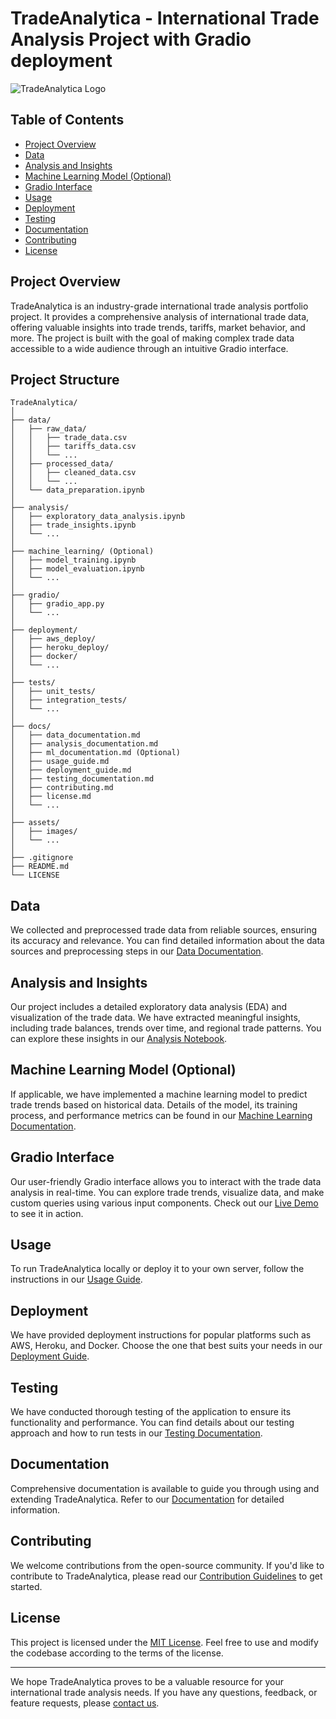 # TradeAnalytica - International Trade Analysis Project with Gradio deployment

![TradeAnalytica Logo](link-to-your-logo.png)

## Table of Contents
- [Project Overview](#project-overview)
- [Data](#data)
- [Analysis and Insights](#analysis-and-insights)
- [Machine Learning Model (Optional)](#machine-learning-model-optional)
- [Gradio Interface](#gradio-interface)
- [Usage](#usage)
- [Deployment](#deployment)
- [Testing](#testing)
- [Documentation](#documentation)
- [Contributing](#contributing)
- [License](#license)

## Project Overview
TradeAnalytica is an industry-grade international trade analysis portfolio project. It provides a comprehensive analysis of international trade data, offering valuable insights into trade trends, tariffs, market behavior, and more. The project is built with the goal of making complex trade data accessible to a wide audience through an intuitive Gradio interface.

## Project Structure

```
TradeAnalytica/
│
├── data/
│   ├── raw_data/
│   │   ├── trade_data.csv
│   │   ├── tariffs_data.csv
│   │   └── ...
│   ├── processed_data/
│   │   ├── cleaned_data.csv
│   │   └── ...
│   └── data_preparation.ipynb
│
├── analysis/
│   ├── exploratory_data_analysis.ipynb
│   ├── trade_insights.ipynb
│   └── ...
│
├── machine_learning/ (Optional)
│   ├── model_training.ipynb
│   ├── model_evaluation.ipynb
│   └── ...
│
├── gradio/
│   ├── gradio_app.py
│   └── ...
│
├── deployment/
│   ├── aws_deploy/
│   ├── heroku_deploy/
│   ├── docker/
│   └── ...
│
├── tests/
│   ├── unit_tests/
│   ├── integration_tests/
│   └── ...
│
├── docs/
│   ├── data_documentation.md
│   ├── analysis_documentation.md
│   ├── ml_documentation.md (Optional)
│   ├── usage_guide.md
│   ├── deployment_guide.md
│   ├── testing_documentation.md
│   ├── contributing.md
│   ├── license.md
│   └── ...
│
├── assets/
│   ├── images/
│   └── ...
│
├── .gitignore
├── README.md
└── LICENSE
```

## Data
We collected and preprocessed trade data from reliable sources, ensuring its accuracy and relevance. You can find detailed information about the data sources and preprocessing steps in our [Data Documentation](link-to-data-docs.md).

## Analysis and Insights
Our project includes a detailed exploratory data analysis (EDA) and visualization of the trade data. We have extracted meaningful insights, including trade balances, trends over time, and regional trade patterns. You can explore these insights in our [Analysis Notebook](link-to-analysis-notebook.ipynb).

## Machine Learning Model (Optional)
If applicable, we have implemented a machine learning model to predict trade trends based on historical data. Details of the model, its training process, and performance metrics can be found in our [Machine Learning Documentation](link-to-ml-docs.md).

## Gradio Interface
Our user-friendly Gradio interface allows you to interact with the trade data analysis in real-time. You can explore trade trends, visualize data, and make custom queries using various input components. Check out our [Live Demo](link-to-live-demo) to see it in action.

## Usage
To run TradeAnalytica locally or deploy it to your own server, follow the instructions in our [Usage Guide](link-to-usage-guide.md).

## Deployment
We have provided deployment instructions for popular platforms such as AWS, Heroku, and Docker. Choose the one that best suits your needs in our [Deployment Guide](link-to-deployment-guide.md).

## Testing
We have conducted thorough testing of the application to ensure its functionality and performance. You can find details about our testing approach and how to run tests in our [Testing Documentation](link-to-testing-docs.md).

## Documentation
Comprehensive documentation is available to guide you through using and extending TradeAnalytica. Refer to our [Documentation](link-to-full-docs.md) for detailed information.

## Contributing
We welcome contributions from the open-source community. If you'd like to contribute to TradeAnalytica, please read our [Contribution Guidelines](link-to-contributing.md) to get started.

## License
This project is licensed under the [MIT License](link-to-license.md). Feel free to use and modify the codebase according to the terms of the license.

---

We hope TradeAnalytica proves to be a valuable resource for your international trade analysis needs. If you have any questions, feedback, or feature requests, please [contact us](mailto:your-email@example.com).

